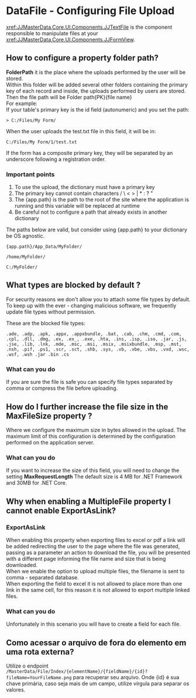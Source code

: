 
# DataFile - Configuring File Upload

<xref:JJMasterData.Core.UI.Components.JJTextFile> is the component responsible to manipulate files at your <xref:JJMasterData.Core.UI.Components.JJFormView>.

## How to configure a property folder path?

**FolderPath** it is the place where the uploads performed by the user will be stored.  
Within this folder will be added several other folders containing the primary key of each record and inside, the uploads performed by users are stored.  
Then the file path will be Folder path\{PK}\{file name}  
For example:  
If your table's primary key is the id field (autonumeric) and you set the path:

    > C:/Files/My Form/

 When the user uploads the test.txt file in this field, it will be in:

    C:/Files/My Form/1/test.txt
    
If the form has a composite primary key, they will be separated by an underscore following a registration order.

### Important points

1) To use the upload, the dictionary must have a primary key  
2) The primary key cannot contain characters / \ < > | * : ? "  
3) The {app.path} is the path to the root of the site where the application is running and this variable will be replaced at runtime
4) Be careful not to configure a path that already exists in another dictionary

The paths below are valid, but consider using {app.path} to your dictionary be OS agnostic.

`{app.path}/App_Data/MyFolder/`

`/home/MyFolder/`

`C:/MyFolder/`

## What types are blocked by default ?
For security reasons we don't allow you to attach some file types by default. To keep up with the ever - changing malicious software, we frequently update file types without permission.  
  
These are the blocked file types:  

    .ade, .adp, .apk, .appx, .appxbundle, .bat, .cab, .chm, .cmd, .com, .cpl, .dll, .dmg, .ex, .ex_, .exe, .hta, .ins, .isp, .iso, .jar, .js, .jse, .lib, .lnk, .mde, .msc, .msi, .msix, .msixbundle, .msp, .mst, .nsh, .pif, .ps1, .scr, .sct, .shb, .sys, .vb, .vbe, .vbs, .vxd, .wsc, .wsf, .wsh .jar .bin .cs

### What can you do
If you are sure the file is safe you can specify file types separated by comma or compress the file before uploading.

## How do I further increase the file size in the MaxFileSize property ?

Where we configure the maximum size in bytes allowed in the upload. The maximum limit of this configuration is determined by the configuration performed on the application server.  

### What can you do

If you want to increase the size of this field, you will need to change the setting **MaxRequestLength**
The default size is 4 MB for .NET Framework and 30MB for .NET Core.

## Why when enabling a MultipleFile property I cannot enable ExportAsLink?

### ExportAsLink

When enabling this property when exporting files to excel or pdf a link will be added redirecting the user to the page where the file was generated, passing as a parameter an action to download the file, you will be presented with a different page informing the file name and size that is being downloaded.  
When we enable the option to upload multiple files, the filename is sent to comma - separated database.  
When exporting the field to excel it is not allowed to place more than one link in the same cell, for this reason it is not allowed to export multiple linked files.

### What can you do
Unfortunately in this scenario you will have to create a field for each file.

## Como acessar o arquivo de fora do elemento em uma rota externa?

Utilize o endpoint `/MasterData/File/Index/{elementName}/{fieldName}/{id}?fileName=YourFileName.png` para recuperar seu arquivo. Onde {id} é sua chave primária, caso seja mais de um campo, utilize vírgula para separar os valores.